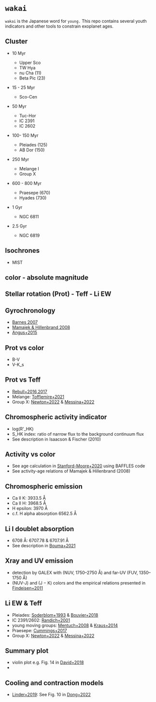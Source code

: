 # `wakai`
`wakai` is the Japanese word for `young.` This repo contains several youth indicators and other tools to constrain exoplanet ages.

## Cluster
* 10 Myr
  - Upper Sco
  - TW Hya
  - nu Cha (11)
  - Beta Pic (23)

* 15 - 25 Myr
  - Sco-Cen

* 50 Myr
  - Tuc-Hor
  - IC 2391
  - IC 2602

* 100- 150 Myr
  - Pleiades (125)
  - AB Dor (150)

* 250 Myr
  - Melange I
  - Group X

* 600 - 800 Myr
  - Praesepe (670)
  - Hyades (730)

* 1 Gyr
  - NGC 6811

* 2.5 Gyr
  - NGC 6819

## Isochrones
* MIST

## color - absolute magnitude

## Stellar rotation (Prot) - Teff - Li EW

## Gyrochronology
* [Barnes 2007]()
* [Mamajek & Hillenbrand 2008]()
* [Angus+2015]()

## Prot vs color
* B-V
* V-K_s

## Prot vs Teff
* [Rebull+2016,2017]()
* Melange: [Tofflemire+2021]()
* Group X: [Newton+2022]() & [Messina+2022]()

## Chromospheric activity indicator
* log(R'_HK)
* S_HK index: ratio of narrow flux to the background continuum flux
* See description in Isaacson & Fischer (2010)

## Activity vs color
* See age calculation in [Stanford-Moore+2020]() using BAFFLES code
* See activity-age relations of Mamajek & Hillenbrand (2008)

## Chromospheric emission
* Ca II K: 3933.5 Å 
* Ca II H: 3968.5 Å
* H epsilon: 3970 Å
* c.f. H alpha absorption 6562.5 Å

## Li I doublet absorption
* 6708 Å: 6707.78 & 6707.91 Å
* See description in [Bouma+2021]()

## Xray and UV emission
* detection by GALEX with (NUV, 1750–2750 Å) and far-UV (FUV, 1350–1750 Å)
* (NUV-J) and (J − K) colors and the empirical relations presented in [Findeisen+2011]()

## Li EW & Teff
* Pleiades: [Soderblom+1993]() & [Bouvier+2018]()
* IC 2391/2602: [Randich+2001]()
* young moving groups: [Mentuch+2008]() & [Kraus+2014]() 
* Praesepe: [Cummings+2017]()
* Group X: [Newton+2022]() & [Messina+2022]()

## Summary plot
* violin plot e.g. Fig. 14 in [David+2018]()
* 

## Cooling and contraction models
* [Linder+2019](): See Fig. 10 in [Dong+2022](https://ui.adsabs.harvard.edu/abs/2022ApJ...926L...7D/abstract)